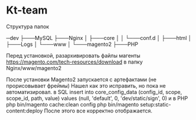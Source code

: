 # Kt-team
Структура папок

─dev
 ├───MySQL
 ├───Nginx
 │   ├───core
 │   │   └───conf.d
 │   ├───html
 │   ├───Logs
 │   └───www
 │       └───magento2
 ├───PHP

Перед установкой, разархивировать файлы магенты https://magento.com/tech-resources/download в папку Nginx/www/magento2


После установки Magento2 запускается с артефактами (не прорисовывает фреймы)
Нашел как это исправить, но пока не автоматизировал.
в SQL
insert into core_config_data (config_id, scope, scope_id, path, value) values (null, 'default', 0, 'dev/static/sign', 0)
и в PHP
php bin/magento cache:clean config
php bin/magento setup:static-content:deploy
После этого все корректно отображается.
